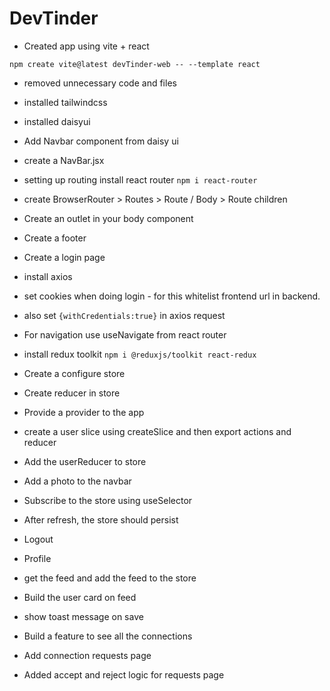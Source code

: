 # DevTinder

- Created app using vite + react

```
npm create vite@latest devTinder-web -- --template react
```

- removed unnecessary code and files
- installed tailwindcss

- installed daisyui
- Add Navbar component from daisy ui

- create a NavBar.jsx
- setting up routing install react router
  `npm i react-router`
- create BrowserRouter > Routes > Route / Body > Route children
- Create an outlet in your body component
- Create a footer

- Create a login page
- install axios
- set cookies when doing login - for this whitelist frontend url in backend.
- also set `{withCredentials:true}` in axios request
- For navigation use useNavigate from react router
- install redux toolkit `npm i @reduxjs/toolkit react-redux`
- Create a configure store
- Create reducer in store
- Provide a provider to the app
- create a user slice using createSlice and then export actions and reducer
- Add the userReducer to store
- Add a photo to the navbar
- Subscribe to the store using useSelector

- After refresh, the store should persist
- Logout
- Profile

- get the feed and add the feed to the store
- Build the user card on feed
- show toast message on save
- Build a feature to see all the connections

- Add connection requests page
- Added accept and reject logic for requests page
